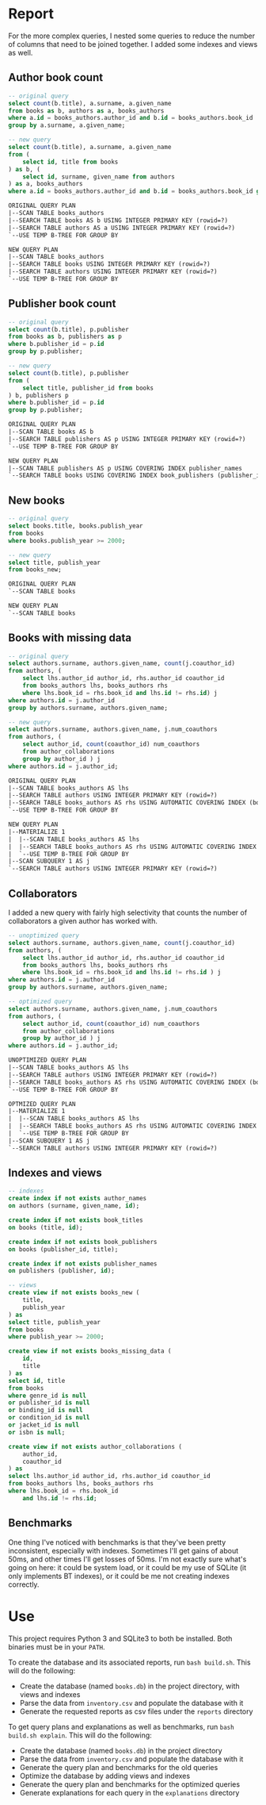 # Report

For the more complex queries, I nested some queries to reduce the number of columns that need to be joined together. I added some indexes and views as well.

## Author book count

```sql
-- original query
select count(b.title), a.surname, a.given_name
from books as b, authors as a, books_authors
where a.id = books_authors.author_id and b.id = books_authors.book_id
group by a.surname, a.given_name;

-- new query
select count(b.title), a.surname, a.given_name
from (
    select id, title from books
) as b, (
    select id, surname, given_name from authors
) as a, books_authors
where a.id = books_authors.author_id and b.id = books_authors.book_id group by a.surname, a.given_name;
```

```txt
ORIGINAL QUERY PLAN
|--SCAN TABLE books_authors
|--SEARCH TABLE books AS b USING INTEGER PRIMARY KEY (rowid=?)
|--SEARCH TABLE authors AS a USING INTEGER PRIMARY KEY (rowid=?)
`--USE TEMP B-TREE FOR GROUP BY

NEW QUERY PLAN
|--SCAN TABLE books_authors
|--SEARCH TABLE books USING INTEGER PRIMARY KEY (rowid=?)
|--SEARCH TABLE authors USING INTEGER PRIMARY KEY (rowid=?)
`--USE TEMP B-TREE FOR GROUP BY
```

## Publisher book count

```sql
-- original query
select count(b.title), p.publisher
from books as b, publishers as p
where b.publisher_id = p.id
group by p.publisher;

-- new query
select count(b.title), p.publisher
from (
    select title, publisher_id from books
) b, publishers p
where b.publisher_id = p.id
group by p.publisher;
```

```txt
ORIGINAL QUERY PLAN
|--SCAN TABLE books AS b
|--SEARCH TABLE publishers AS p USING INTEGER PRIMARY KEY (rowid=?)
`--USE TEMP B-TREE FOR GROUP BY

NEW QUERY PLAN
|--SCAN TABLE publishers AS p USING COVERING INDEX publisher_names
`--SEARCH TABLE books USING COVERING INDEX book_publishers (publisher_id=?)
```

## New books

```sql
-- original query
select books.title, books.publish_year
from books
where books.publish_year >= 2000;

-- new query
select title, publish_year
from books_new;
```

```txt
ORIGINAL QUERY PLAN
`--SCAN TABLE books

NEW QUERY PLAN
`--SCAN TABLE books
```

## Books with missing data

```sql
-- original query
select authors.surname, authors.given_name, count(j.coauthor_id)
from authors, (
    select lhs.author_id author_id, rhs.author_id coauthor_id
    from books_authors lhs, books_authors rhs
    where lhs.book_id = rhs.book_id and lhs.id != rhs.id) j
where authors.id = j.author_id
group by authors.surname, authors.given_name;

-- new query
select authors.surname, authors.given_name, j.num_coauthors
from authors, (
    select author_id, count(coauthor_id) num_coauthors
    from author_collaborations
    group by author_id ) j
where authors.id = j.author_id;
```

```txt
ORIGINAL QUERY PLAN
|--SCAN TABLE books_authors AS lhs
|--SEARCH TABLE authors USING INTEGER PRIMARY KEY (rowid=?)
|--SEARCH TABLE books_authors AS rhs USING AUTOMATIC COVERING INDEX (book_id=?)
`--USE TEMP B-TREE FOR GROUP BY

NEW QUERY PLAN
|--MATERIALIZE 1
|  |--SCAN TABLE books_authors AS lhs
|  |--SEARCH TABLE books_authors AS rhs USING AUTOMATIC COVERING INDEX (book_id=?)
|  `--USE TEMP B-TREE FOR GROUP BY
|--SCAN SUBQUERY 1 AS j
`--SEARCH TABLE authors USING INTEGER PRIMARY KEY (rowid=?)
```

## Collaborators

I added a new query with fairly high selectivity that counts the number of collaborators a given author has worked with.

```sql
-- unoptimized query
select authors.surname, authors.given_name, count(j.coauthor_id)
from authors, (
    select lhs.author_id author_id, rhs.author_id coauthor_id
    from books_authors lhs, books_authors rhs
    where lhs.book_id = rhs.book_id and lhs.id != rhs.id ) j
where authors.id = j.author_id
group by authors.surname, authors.given_name;

-- optimized query
select authors.surname, authors.given_name, j.num_coauthors
from authors, (
    select author_id, count(coauthor_id) num_coauthors
    from author_collaborations
    group by author_id ) j
where authors.id = j.author_id;
```

```txt
UNOPTIMIZED QUERY PLAN
|--SCAN TABLE books_authors AS lhs
|--SEARCH TABLE authors USING INTEGER PRIMARY KEY (rowid=?)
|--SEARCH TABLE books_authors AS rhs USING AUTOMATIC COVERING INDEX (book_id=?)
`--USE TEMP B-TREE FOR GROUP BY

OPTMIZED QUERY PLAN
|--MATERIALIZE 1
|  |--SCAN TABLE books_authors AS lhs
|  |--SEARCH TABLE books_authors AS rhs USING AUTOMATIC COVERING INDEX (book_id=?)
|  `--USE TEMP B-TREE FOR GROUP BY
|--SCAN SUBQUERY 1 AS j
`--SEARCH TABLE authors USING INTEGER PRIMARY KEY (rowid=?)
```

## Indexes and views

```sql
-- indexes
create index if not exists author_names
on authors (surname, given_name, id);

create index if not exists book_titles
on books (title, id);

create index if not exists book_publishers
on books (publisher_id, title);

create index if not exists publisher_names
on publishers (publisher, id);

-- views
create view if not exists books_new (
    title,
    publish_year
) as
select title, publish_year
from books
where publish_year >= 2000;

create view if not exists books_missing_data (
    id,
    title
) as
select id, title
from books
where genre_id is null
or publisher_id is null
or binding_id is null
or condition_id is null
or jacket_id is null
or isbn is null;

create view if not exists author_collaborations (
    author_id,
    coauthor_id
) as
select lhs.author_id author_id, rhs.author_id coauthor_id
from books_authors lhs, books_authors rhs
where lhs.book_id = rhs.book_id
    and lhs.id != rhs.id;

```

## Benchmarks

One thing I've noticed with benchmarks is that they've been pretty inconsistent, especially with indexes. Sometimes I'll get gains of about 50ms, and other times I'll get losses of 50ms. I'm not exactly sure what's going on here: it could be system load, or it could be my use of SQLite (it only implements BT indexes), or it could be me not creating indexes correctly.

# Use

This project requires Python 3 and SQLite3 to both be installed. Both binaries must be in your `PATH`.

To create the database and its associated reports, run `bash build.sh`. This will do the following:

* Create the database (named `books.db`) in the project directory, with views and indexes
* Parse the data from `inventory.csv` and populate the database with it
* Generate the requested reports as csv files under the `reports` directory

To get query plans and explanations as well as benchmarks, run `bash build.sh explain`. This will do the following:

* Create the database (named `books.db`) in the project directory
* Parse the data from `inventory.csv` and populate the database with it
* Generate the query plan and benchmarks for the old queries
* Optimize the database by adding views and indexes
* Generate the query plan and benchmarks for the optimized queries
* Generate explanations for each query in the `explanations` directory

